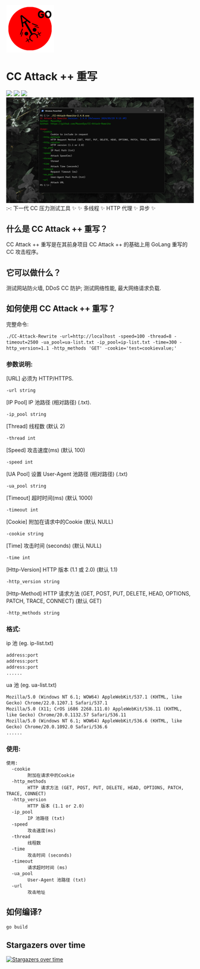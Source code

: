 ![CC Attack 重写](https://github.com/MasonDye/CC-Attack-Rewrite/blob/95728b220dc90c762ce9034904ec9489037854b7/img/CCAttack%2B%2BGo128.png)
# CC Attack ++ 重写
![](https://img.shields.io/badge/Build-success-green) ![](https://img.shields.io/badge/Version-2.4.0-orange) ![](https://img.shields.io/badge/Author-MasonDye-blue)
![CC Attack 重写 预览](https://github.com/MasonDye/CC-Attack-Rewrite/blob/main/img/Preview.png)
:-:
下一代 CC 压力测试工具 ✨
✨ 多线程 ✨ HTTP 代理 ✨ 异步 ✨

## 什么是 CC Attack ++ 重写？
CC Attack ++ 重写是在其前身项目 CC Attack ++ 的基础上用 GoLang 重写的 CC 攻击程序。

## 它可以做什么？
测试网站防火墙, DDoS CC 防护; 测试网络性能, 最大网络请求负载.

## 如何使用 CC Attack ++ 重写？
完整命令:
<pre><code>./CC-Attack-Rewrite -url=http://localhost -speed=100 -thread=8 -timeout=2500 -ua_pool=ua-list.txt -ip_pool=ip-list.txt -time=300 -http_version=1.1 -http_methods 'GET' -cookie='test=cookievalue;'</code></pre>

### 参数说明:

[URL] 必须为 HTTP/HTTPS.
<pre><code>-url string</code></pre>

[IP Pool] IP 池路径 (相对路径) (.txt).
<pre><code>-ip_pool string</code></pre>

[Thread] 线程数 (默认 2)
<pre><code>-thread int</code></pre>

[Speed] 攻击速度(ms) (默认 100)
<pre><code>-speed int</code></pre>

[UA Pool] 设置 User-Agent 池路径 (相对路径) (.txt)
<pre><code>-ua_pool string</code></pre>

[Timeout] 超时时间(ms) (默认 1000)
<pre><code>-timeout int</code></pre>

[Cookie] 附加在请求中的Cookie (默认 NULL)
<pre><code>-cookie string</code></pre>

[Time] 攻击时间 (seconds) (默认 NULL)
<pre><code>-time int</code></pre>

[Http-Version] HTTP 版本 (1.1 或 2.0) (默认 1.1)
<pre><code>-http_version string</code></pre>

[Http-Method] HTTP 请求方法 (GET, POST, PUT, DELETE, HEAD, OPTIONS, PATCH, TRACE, CONNECT) (默认 GET)
<pre><code>-http_methods string</code></pre>

### 格式: 
ip 池 (eg. ip-list.txt)
<pre><code>address:port
address:port
address:port
......</code></pre>

ua 池 (eg. ua-list.txt)
<pre><code>Mozilla/5.0 (Windows NT 6.1; WOW64) AppleWebKit/537.1 (KHTML, like Gecko) Chrome/22.0.1207.1 Safari/537.1
Mozilla/5.0 (X11; CrOS i686 2268.111.0) AppleWebKit/536.11 (KHTML, like Gecko) Chrome/20.0.1132.57 Safari/536.11
Mozilla/5.0 (Windows NT 6.1; WOW64) AppleWebKit/536.6 (KHTML, like Gecko) Chrome/20.0.1092.0 Safari/536.6
......</code></pre>

### 使用:
<pre><code>使用:
  -cookie
        附加在请求中的Cookie
  -http_methods
        HTTP 请求方法 (GET, POST, PUT, DELETE, HEAD, OPTIONS, PATCH, TRACE, CONNECT)
  -http_version
        HTTP 版本 (1.1 or 2.0)
  -ip_pool
        IP 池路径 (txt)
  -speed
        攻击速度(ms)
  -thread
        线程数
  -time
        攻击时间 (seconds)
  -timeout
        请求超时时间 (ms)
  -ua_pool
        User-Agent 池路径 (txt)
  -url
        攻击地址</pre></code>

## 如何编译?
<pre><code>go build</code></pre>

## Stargazers over time
[![Stargazers over time](https://starchart.cc/MasonDye/CC-Attack-Rewrite.svg)](https://starchart.cc/MasonDye/CC-Attack-Rewrite)
